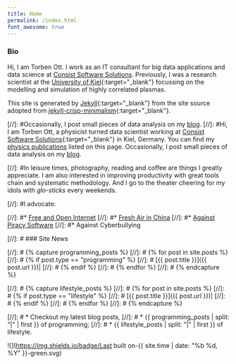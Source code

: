 ```yaml
---
title: Home
permalink: /index.html
font_awesome: true
---
```

### Bio

Hi, I am Torben Ott. I work as an IT consultant for big data applications
and data science at [Consist Software Solutions](http://www.consist.de). 
Previously, I was a research scientist at the [University of Kiel](http://www.uni-kiel.de/en){:target="_blank"} focussing on the modelling and simulation of highly correlated plasmas. 


This site is generated by [Jekyll](https://jekyllrb.com/){:target="_blank"} from
the site source adopted from [jekyll-crisp-minimalism](https://github.com/crispgm/jekyll-crisp-minimalism-theme){:target="_blank"}.

[//]: #Occasionally, I post small pieces of data analysis on my [blog](posts.html). 
[//]: #Hi, I am Torben Ott, a physicist turned data scientist working at [Consist Software Solutions](http://www.consist.de/en/index.html){:target="_blank"} in Kiel, Germany. You can find my [physics publications](publications.html) listed on this page. Occasionally, I post small pieces of data analysis on my [blog](posts.html). 


[//]: #In leisure times, photography, reading and coffee are things I greatly appreciate. I am also interested in improving productivity with great tools chain and systematic methodology. And I go to the theater cheering for my idols with _glo-sticks_ every weekends.

[//]: #I advocate:

[//]: #* [Free and Open Internet](https://www.google.com/intl/en/takeaction/)
[//]: #* [Fresh Air in China](/page/environment-pollution-in-a-photographer-view.html)
[//]: #* [Against Piracy Software](/page/piracy-software-or-app.html)
[//]: #* Against Cyberbullying



[//]: # ### Site News

[//]: # {% capture programming_posts %}
[//]: #   {% for post in site.posts %}
[//]: #     {% if post.type == "programming" %}
[//]: #       [{{ post.title }}]({{ post.url }})|
[//]: #     {% endif %}
[//]: #   {% endfor %}
[//]: # {% endcapture %}

[//]: # {% capture lifestyle_posts %}
[//]: #   {% for post in site.posts %}
[//]: #     {% if post.type == "lifestyle" %}
[//]: #       [{{ post.title }}]({{ post.url }})|
[//]: #     {% endif %}
[//]: #   {% endfor %}
[//]: # {% endcapture %}

[//]: # * Checkout my latest blog posts, 
[//]: #     * {{ programming_posts | split: "|" | first }} of programming;
[//]: #     * {{ lifestyle_posts | split: "|" | first }} of lifestyle.

![](https://img.shields.io/badge/Last built on-{{ site.time | date: "%b %d, %Y" }}-green.svg)
